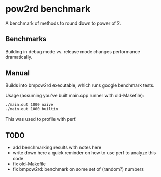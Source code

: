 # pow2rd benchmark

A benchmark of methods to round down to power of 2.

## Benchmarks

Building in debug mode vs. release mode changes performance dramatically.

## Manual

Builds into bmpow2rd executable, which runs google benchmark tests.

Usage (assuming you've built main.cpp runner with old-Makefile):

```bash
./main.out 1000 naive
./main.out 1000 builtin
```

This was used to profile with perf.

## TODO

- add benchmarking results with notes here
- write down here a quick reminder on how to use perf to analyze this code
- fix old-Makefile
- fix bmpow2rd: benchmark on some set of (random?) numbers
